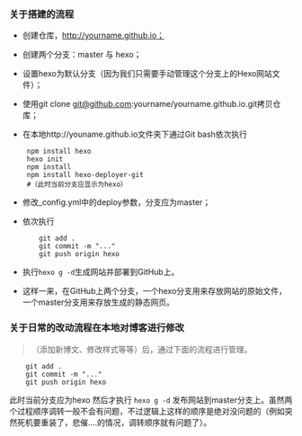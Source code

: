 

### 关于搭建的流程
- 创建仓库，http://yourname.github.io；
- 创建两个分支：master 与 hexo；
- 设置hexo为默认分支（因为我们只需要手动管理这个分支上的Hexo网站文件）；
- 使用git clone git@github.com:yourname/yourname.github.io.git拷贝仓库；
- 在本地http://youname.github.io文件夹下通过Git bash依次执行
    
    ```
     npm install hexo
     hexo init
     npm install
     npm install hexo-deployer-git
     #（此时当前分支应显示为hexo）
    ``` 

- 修改_config.yml中的deploy参数，分支应为master；
- 依次执行

    ```
        git add .
        git commit -m "..."
        git push origin hexo

    ```

- 执行`hexo g -d`生成网站并部署到GitHub上。
- 这样一来，在GitHub上两个分支，一个hexo分支用来存放网站的原始文件，一个master分支用来存放生成的静态网页。

 

### 关于日常的改动流程在本地对博客进行修改
>（添加新博文、修改样式等等）后，通过下面的流程进行管理。

```
    git add .
    git commit -m "..."
    git push origin hexo
```

此时当前分支应为hexo
然后才执行
`hexo g -d`
发布网站到master分支上。虽然两个过程顺序调转一般不会有问题，不过逻辑上这样的顺序是绝对没问题的（例如突然死机要重装了，悲催....的情况，调转顺序就有问题了）。
